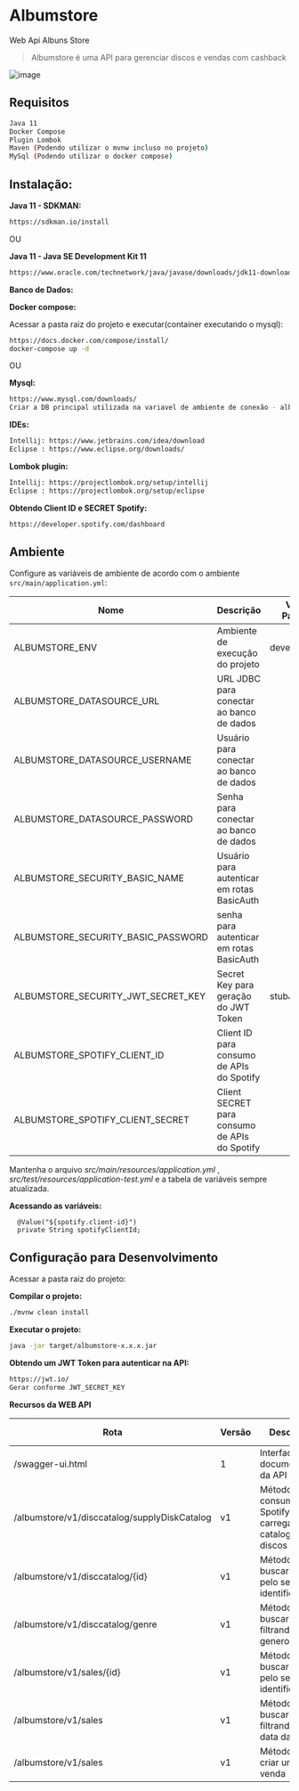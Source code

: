 # Albumstore
Web Api Albuns Store

> Albumstore é uma API para gerenciar discos e vendas com cashback

![image](https://http2.mlstatic.com/kit-disco-de-vinil-pequeno-06-unidades-D_NQ_NP_951092-MLB25672011419_062017-F.jpg)

## Requisitos
```sh
Java 11
Docker Compose
Plugin Lombok
Maven (Podendo utilizar o mvnw incluso no projeto)
MySql (Podendo utilizar o docker compose)
```

## Instalação:


**Java 11 - SDKMAN:**

```sh
https://sdkman.io/install
```

OU

**Java 11 - Java SE Development Kit 11**

```sh
https://www.oracle.com/technetwork/java/javase/downloads/jdk11-downloads-5066655.html
```

**Banco de Dados:**

**Docker compose:**

Acessar a pasta raiz do projeto e executar(container executando o mysql):

```sh
https://docs.docker.com/compose/install/
docker-compose up -d
```

OU

**Mysql:**
```sh
https://www.mysql.com/downloads/
Criar a DB principal utilizada na variavel de ambiente de conexão - albumstore
```

**IDEs:**
```sh
Intellij: https://www.jetbrains.com/idea/download
Eclipse : https://www.eclipse.org/downloads/
```

**Lombok plugin:**

```sh
Intellij: https://projectlombok.org/setup/intellij
Eclipse : https://projectlombok.org/setup/eclipse
```

**Obtendo Client ID e SECRET Spotify:**

```sh
https://developer.spotify.com/dashboard
```

## Ambiente
Configure as variáveis de ambiente de acordo com o ambiente `src/main/application.yml`:

| Nome | Descrição | Valor Padrão | Obrigatório |
| -- | -- | -- | -- |
| ALBUMSTORE_ENV | Ambiente de execução do projeto| development| |
| ALBUMSTORE_DATASOURCE_URL | URL JDBC para conectar ao banco de dados |  | :white_check_mark: |
| ALBUMSTORE_DATASOURCE_USERNAME | Usuário para conectar ao banco de dados | | :white_check_mark: |
| ALBUMSTORE_DATASOURCE_PASSWORD | Senha para conectar ao banco de dados | | :white_check_mark: |
| ALBUMSTORE_SECURITY_BASIC_NAME | Usuário para autenticar em rotas BasicAuth | | :white_check_mark: |
| ALBUMSTORE_SECURITY_BASIC_PASSWORD | senha para autenticar em rotas BasicAuth |  | :white_check_mark:|
| ALBUMSTORE_SECURITY_JWT_SECRET_KEY | Secret Key para geração do JWT Token | stubJWT | |
| ALBUMSTORE_SPOTIFY_CLIENT_ID | Client ID para consumo de APIs do Spotify | | :white_check_mark: |
| ALBUMSTORE_SPOTIFY_CLIENT_SECRET | Client SECRET para consumo de APIs do Spotify | | :white_check_mark: |


Mantenha o arquivo *src/main/resources/application.yml* , *src/test/resources/application-test.yml* e a tabela de variáveis sempre atualizada.

**Acessando as variáveis:**

```
  @Value("${spotify.client-id}")
  private String spotifyClientId;
```


## Configuração para Desenvolvimento

Acessar a pasta raiz do projeto:


**Compilar o projeto:**

```sh
./mvnw clean install
```

**Executar o projeto:**

```sh
java -jar target/albumstore-x.x.x.jar
```

**Obtendo um JWT Token para autenticar na API:**

```sh
https://jwt.io/
Gerar conforme JWT_SECRET_KEY
```

**Recursos da WEB API**

| Rota | Versão |Descrição | HTTP Method | Autenticação |
| -- | -- | -- | -- | -- |
| /swagger-ui.html | 1 |Interface para documentação da API| GET | |
| /albumstore/v1/disccatalog/supplyDiskCatalog | v1 | Método para consumir o Spotify e carregar o catalogo de discos | GET |  [:white_check_mark:] [OAuth2] |
| /albumstore/v1/disccatalog/{id} | v1 | Método para buscar disco pelo seu identificador| GET |  [:white_check_mark:] [OAuth2] |
| /albumstore/v1/disccatalog/genre| v1 | Método para buscar discos filtrando por genero| GET |  [:white_check_mark:] [OAuth2] |
| /albumstore/v1/sales/{id}| v1 | Método para buscar venda pelo seu identificador| GET |  [:white_check_mark:] [OAuth2] |
| /albumstore/v1/sales| v1 | Método para buscar vendas filtrando por data da venda| GET |  [:white_check_mark:] [OAuth2] |
| /albumstore/v1/sales| v1 | Método para criar uma nova venda| POST |  [:white_check_mark:] [OAuth2] |
